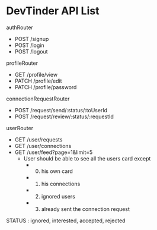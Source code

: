 # DevTinder API List

authRouter
- POST /signup
- POST /login
- POST /logout

profileRouter
- GET /profile/view
- PATCH /profile/edit
- PATCH /profile/password

connectionRequestRouter
- POST /request/send/:status/:toUserId
- POST /request/review/:status/:requestId


userRouter
- GET /user/requests
- GET /user/connections
- GET /user/feed?page=1&limit=5
    - User should be able to see all the users card except
        - 0. his own card
        - 1. his connections
        - 2. ignored users
        - 3. already sent the connection request

STATUS : ignored, interested, accepted, rejected